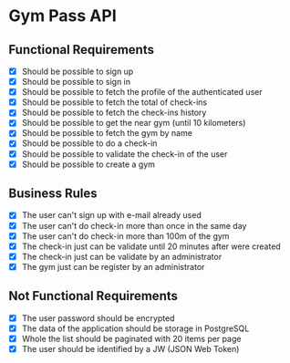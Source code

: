 # Gym Pass API

## Functional Requirements
- [x] Should be possible to sign up
- [x] Should be possible to sign in
- [x] Should be possible to fetch the profile of the authenticated user
- [x] Should be possible to fetch the total of check-ins
- [x] Should be possible to fetch the check-ins history
- [x] Should be possible to get the near gym (until 10 kilometers)
- [x] Should be possible to fetch the gym by name
- [x] Should be possible to do a check-in
- [x] Should be possible to validate the check-in of the user
- [x] Should be possible to create a gym

## Business Rules
- [x] The user can't sign up with e-mail already used
- [x] The user can't do check-in more than once in the same day
- [x] The user can't do check-in more than 100m of the gym
- [x] The check-in just can be validate until 20 minutes after were created
- [x] The check-in just can be validate by an administrator
- [x] The gym just can be register by an administrator

## Not Functional Requirements
- [x] The user password should be encrypted
- [x] The data of the application should be storage in PostgreSQL
- [x] Whole the list should be paginated with 20 items per page
- [x] The user should be identified by a JW (JSON Web Token)
